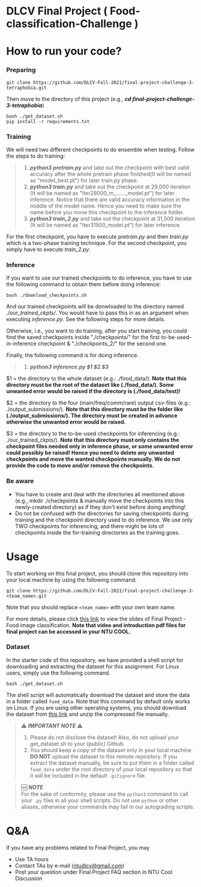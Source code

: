 # DLCV Final Project ( Food-classification-Challenge )

# How to run your code?

### Preparing
    git clone https://github.com/DLCV-Fall-2021/final-project-challenge-3-tetraphobia.git

Then move to the directory of this project (e.g., ***cd final-project-challenge-3-tetraphobia***)

    bash ./get_dataset.sh
    pip install -r requirements.txt

### Training
We will need two different checkpoints to do ensemble when testing. Follow the steps to do training:
> 1. ***python3 pretrain.py*** and take out the checkpoint with best valid accuracy after the whole pretrain phase finished(It will be named as "model_best.pt") for later train.py phase.
> 2. ***python3 train.py*** and take out the checkpoint at 29,000 iteration (It will be named as "Iter29000_m_......_model.pt") for later inference. Notice that there are valid accuracy information in the middle of the model name. Hence you need to make sure the name before you move this checkpoint to the inference folder.
> 3. ***python3 train_2.py*** and take out the checkpoint at 31,500 iteration (It will be named as "Iter31500_model.pt") for later inference.

For the first checkpoint, you have to execute *pretrain.py* and then *train.py* which is a two-phase training technique.
For the second checkpoint, you simply have to execute *train_2.py*.

### Inference
If you want to use our trained checkpoints to do inference, you have to use the following command to obtain them before doing inference:

    bash ./download_checkpoints.sh
And our trained checkpoints will be donwloaded to the directory named *./our_trained_ckpts/*. You would have to pass this in as an argument when executing *inference.py*. See the following steps for more details.

Otherwise, i.e., you want to do training, after you start training, you could find the saved checkpoints inside "./checkpoints/" for the first to-be-used-in-inference checkpoint & "./checkpoints_2/" for the second one.

Finally, the following command is for doing inference.
> 1. ***python3 inference.py $1 $2 $3***

$1 = the directory to the whole dataset (e.g.: ./food_data/). **Note that this directory must be the root of the dataset like (./food_data/). Some unwanted error would be raised if the directory is (./food_data/test)!**

$2 = the directory to the four (main/freq/comm/rare) output csv-files (e.g.: ./output_submissions/). **Note that this directory must be the folder like (./output_submissions/). The directory must be created in advance otherwise the unwanted error would be raised.**

$3 = the directory to the to-be-used checkpoints for inferencing (e.g.: ./our_trained_ckpts/). **Note that this directory must only contains the checkpoint files needed only in inference phase, or some unwanted error could possibly be raised! Hence you need to delete any unwanted checkpoints and move the wanted checkpoints manually. We do not provide the code to move and/or remove the checkpoints.**

### Be aware
+ You have to create and deal with the directories all mentioned above (e.g., mkdir ./checkpoints & manually move the checkpoints into this newly-created directory) as if they don't exist before doing anything!
+ Do not be confused with the directories for saving checkpoints during training and the checkpoint directory used to do inference. We use only TWO checkpoints for inferencing, and there might be lots of checkpoints inside the for-training directories as the training goes.

    
# Usage
To start working on this final project, you should clone this repository into your local machine by using the following command:

    git clone https://github.com/DLCV-Fall-2021/final-project-challenge-3-<team_name>.git
Note that you should replace `<team_name>` with your own team name.

For more details, please click [this link](https://drive.google.com/drive/folders/13PQuQv4dllmdlA7lJNiLDiZ7gOxge2oJ?usp=sharing) to view the slides of Final Project - Food image classification. **Note that video and introduction pdf files for final project can be accessed in your NTU COOL.**

### Dataset
In the starter code of this repository, we have provided a shell script for downloading and extracting the dataset for this assignment. For Linux users, simply use the following command.

    bash ./get_dataset.sh
The shell script will automatically download the dataset and store the data in a folder called `food_data`. Note that this command by default only works on Linux. If you are using other operating systems, you should download the dataset from [this link](https://drive.google.com/file/d/1IYWPK8h9FWyo0p4-SCAatLGy0l5omQaw/view?usp=sharing) and unzip the compressed file manually.

> ⚠️ ***IMPORTANT NOTE*** ⚠️  
> 1. Please do not disclose the dataset! Also, do not upload your get_dataset.sh to your (public) Github.
> 2. You should keep a copy of the dataset only in your local machine. **DO NOT** upload the dataset to this remote repository. If you extract the dataset manually, be sure to put them in a folder called `food_data` under the root directory of your local repository so that it will be included in the default `.gitignore` file.

> 🆕 ***NOTE***  
> For the sake of conformity, please use the `python3` command to call your `.py` files in all your shell scripts. Do not use `python` or other aliases, otherwise your commands may fail in our autograding scripts.

# Q&A
If you have any problems related to Final Project, you may
- Use TA hours
- Contact TAs by e-mail ([ntudlcv@gmail.com](mailto:ntudlcv@gmail.com))
- Post your question under Final Project FAQ section in NTU Cool Discussion
